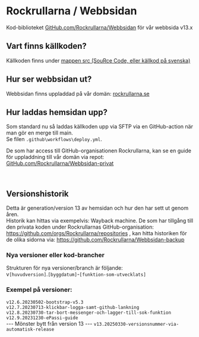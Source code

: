 # Rockrullarna / Webbsidan
Kod-biblioteket [GitHub.com/Rockrullarna/Webbsidan](https://github.com/Rockrullarna/Webbsidan) för vår webbsida v13.x

## Vart finns källkoden?
Källkoden finns under [mappen src (SouRce Code, eller källkod på svenska)](https://github.com/Rockrullarna/Webbsidan/tree/main/src)

## Hur ser webbsidan ut?
Webbsidan finns uppladdad på vår domän: [rockrullarna.se](https://rockrullarna.se/)

## Hur laddas hemsidan upp?
Som standard nu så laddas källkoden upp via SFTP via en GitHub-action när man gör en merge till main.  
Se filen ```.github\workflows\deploy.yml```.  
  
De som har access till GitHub-organisationen Rockrullarna, kan se en guide för uppladdning till vår domän via repot: 
[GitHub.com/Rockrullarna/Webbsidan-privat](https://github.com/Rockrullarna/Webbsidan-privat)
  
<br />
  
## Versionshistorik
Detta är generation/version 13 av hemsidan och hur den har sett ut genom åren.  
Historik kan hittas via exempelvis: Wayback machine. De som har tillgång till den privata koden under Rockrullarnas GitHub-organisation: https://github.com/orgs/Rockrullarna/repositories , kan hitta historiken för de olika sidorna via: https://github.com/Rockrullarna/Webbsidan-backup  

### Nya versioner eller kod-brancher
Strukturen för nya versioner/branch är följande:  
v`[huvudversion]`.`[byggdatum]`-`[funktion-som-utvecklats]`  
  
### Exempel på versioner:  
`v12.6.20230502-bootstrap-v5.3`  
`v12.7.20230713-klickbar-logga-samt-github-lankning`  
`v12.8.20230730-tar-bort-messenger-och-lagger-till-sok-funktion`   
`v12.9.20231230-ePassi-guide`  
--- Mönster bytt från version 13 ---
`v13.20250330-versionsnummer-via-automatisk-release`
  
